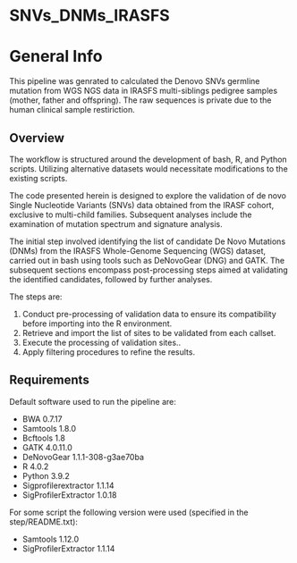 # SNVs_DNMs_IRASFS
# General Info

This pipeline was genrated to calculated the Denovo SNVs germline mutation from WGS NGS data in IRASFS multi-siblings pedigree samples (mother, father and offspring). 
The raw sequences is private due to the human clinical sample restiriction.

## Overview

The workflow is structured around the development of bash, R, and Python scripts. Utilizing alternative datasets would necessitate modifications to the existing scripts.

The code presented herein is designed to explore the validation of de novo Single Nucleotide Variants (SNVs) data obtained from the IRASF cohort, exclusive to multi-child families. Subsequent analyses include the examination of mutation spectrum and signature analysis.

The initial step involved identifying the list of candidate De Novo Mutations (DNMs) from the IRASFS Whole-Genome Sequencing (WGS) dataset, carried out in bash using tools such as DeNovoGear (DNG) and GATK. The subsequent sections encompass post-processing steps aimed at validating the identified candidates, followed by further analyses.


The steps are:
1. Conduct pre-processing of validation data to ensure its compatibility before importing into the R environment.
2. Retrieve and import the list of sites to be validated from each callset.
3. Execute the processing of validation sites..
4. Apply filtering procedures to refine the results.
   

## Requirements 

Default software used to run the pipeline are:
- BWA 0.7.17
- Samtools 1.8.0
- Bcftools 1.8
- GATK 4.0.11.0
- DeNovoGear 1.1.1-308-g3ae70ba
- R 4.0.2 
- Python 3.9.2  
- Sigprofilerextractor  1.1.14  
- SigProfilerExtractor  1.0.18 


For some script the following version were used (specified in the step/README.txt):
- Samtools 1.12.0
- SigProfilerExtractor 1.1.14
  
